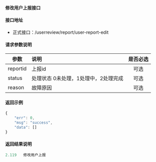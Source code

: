 #### 修改用户上报接口

#### 接口地址
  * 正式接口：/userreview/report/user-report-edit

#### 请求参数说明
|  参数         |说明          |是否必选|
| ------------- |:-------------|:-----:|
| reportid       | 上报id |可选    |
| status | 处理状态  0未处理，1处理中，2处理完成 |可选    |
| reason| 故障原因  |可选    |
#### 返回示例
```javascript
{
    "err": 0,
    "msg": "success",
    "data": []
}
```

#### 返回结果说明
```javascript
2.119	修改用户上报
```